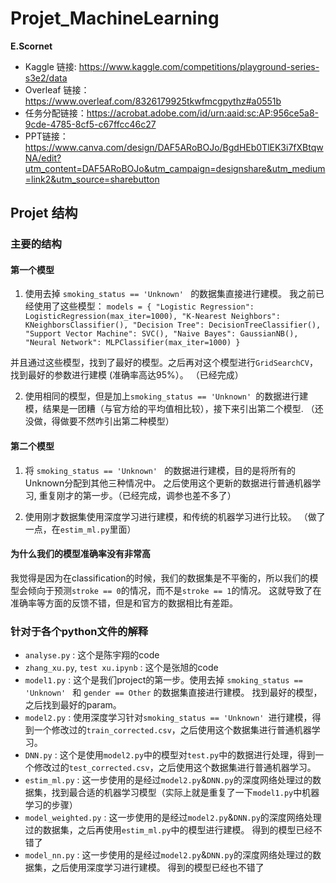 # Projet_MachineLearning 
**E.Scornet**

- Kaggle 链接: https://www.kaggle.com/competitions/playground-series-s3e2/data
- Overleaf 链接：https://www.overleaf.com/8326179925tkwfmcgpythz#a0551b
- 任务分配链接：https://acrobat.adobe.com/id/urn:aaid:sc:AP:956ce5a8-9cde-4785-8cf5-c67ffcc46c27
- PPT链接：https://www.canva.com/design/DAF5ARoBOJo/BgdHEb0TlEK3i7fXBtqwNA/edit?utm_content=DAF5ARoBOJo&utm_campaign=designshare&utm_medium=link2&utm_source=sharebutton

## Projet 结构

### 主要的结构
#### 第一个模型
1. 使用去掉 `smoking_status == 'Unknown' ` 的数据集直接进行建模。 我之前已经使用了这些模型：
`models = {
    "Logistic Regression": LogisticRegression(max_iter=1000),
    "K-Nearest Neighbors": KNeighborsClassifier(),
    "Decision Tree": DecisionTreeClassifier(),
    "Support Vector Machine": SVC(),
    "Naive Bayes": GaussianNB(),
    "Neural Network": MLPClassifier(max_iter=1000)
}`

并且通过这些模型，找到了最好的模型。之后再对这个模型进行`GridSearchCV`，找到最好的参数进行建模 (准确率高达95%）。 （已经完成）

2. 使用相同的模型，但是加上`smoking_status == 'Unknown' `的数据进行建模，结果是一团糟（与官方给的平均值相比较），接下来引出第二个模型. （还没做，得做要不然咋引出第二种模型）

#### 第二个模型

1. 将 `smoking_status == 'Unknown' ` 的数据进行建模，目的是将所有的Unknown分配到其他三种情况中。 之后使用这个更新的数据进行普通机器学习, 重复刚才的第一步。（已经完成，调参也差不多了）

2. 使用刚才数据集使用深度学习进行建模，和传统的机器学习进行比较。 （做了一点，在`estim_ml.py`里面）


#### 为什么我们的模型准确率没有非常高
我觉得是因为在classification的时候，我们的数据集是不平衡的，所以我们的模型会倾向于预测`stroke == 0`的情况，而不是`stroke == 1`的情况。
这就导致了在准确率等方面的反馈不错，但是和官方的数据相比有差距。

### 针对于各个python文件的解释
- `analyse.py` : 这个是陈宇翔的code
- `zhang_xu.py`, `test xu.ipynb` : 这个是张旭的code
- `model1.py` : 这个是我们project的第一步。使用去掉 `smoking_status == 'Unknown' ` 和 `gender == Other` 的数据集直接进行建模。 找到最好的模型，之后找到最好的param。
- `model2.py` : 使用深度学习针对`smoking_status == 'Unknown' `进行建模，得到一个修改过的`train_corrected.csv`，之后使用这个数据集进行普通机器学习。
- `DNN.py` : 这个是使用`model2.py`中的模型对`test.py`中的数据进行处理，得到一个修改过的`test_corrected.csv`，之后使用这个数据集进行普通机器学习。
- `estim_ml.py` : 这一步使用的是经过`model2.py`&`DNN.py`的深度网络处理过的数据集，找到最合适的机器学习模型（实际上就是重复了一下`model1.py`中机器学习的步骤）
- `model_weighted.py` : 这一步使用的是经过`model2.py`&`DNN.py`的深度网络处理过的数据集，之后再使用`estim_ml.py`中的模型进行建模。 得到的模型已经不错了
- `model_nn.py` : 这一步使用的是经过`model2.py`&`DNN.py`的深度网络处理过的数据集，之后使用深度学习进行建模。 得到的模型已经也不错了
